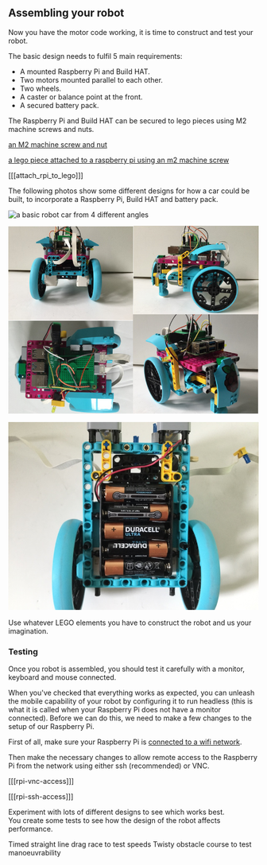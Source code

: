 ## Assembling your robot

Now you have the motor code working, it is time to construct and test your robot.

The basic design needs to fulfil 5 main requirements:

- A mounted Raspberry Pi and Build HAT.
- Two motors mounted parallel to each other.
- Two wheels.
- A caster or balance point at the front.
- A secured battery pack.

The Raspberry Pi and Build HAT can be secured to lego pieces using M2 machine screws and nuts.

[an M2 machine screw and nut](images/m2_machine_screws.jpg)

[a lego piece attached to a raspberry pi using an m2 machine screw](images/m2_rpi_attached.jpg)

[[[attach_rpi_to_lego]]]

The following photos show some different designs for how a car could be built, to incorporate a Raspberry Pi, Build HAT and battery pack.

![a basic robot car from 4 different angles](images/basic_bot.png)

![4 views of a possible robot car design](images/bot-grid_2.png)

![photo of the robot with the 5 cell battery pack revealed](images/batteries.JPG)


Use whatever LEGO elements you have to construct the robot and us your imagination.

### Testing

Once you robot is assembled, you should test it carefully with a monitor, keyboard and mouse connected.

When you've checked that everything works as expected, you can unleash the mobile capability of your robot by configuring it to run headless (this is what it is called when your Raspberry Pi does not have a monitor connected).  Before we can do this, we need to make a few changes to the setup of our Raspberry Pi.

First of all, make sure your Raspberry Pi is [connected to a wifi network](https://www.raspberrypi.org/documentation/configuration/wireless/desktop.md).

Then make the necessary changes to allow remote access to the Raspberry Pi from the network using either ssh (recommended) or VNC.

[[[rpi-vnc-access]]]

[[[rpi-ssh-access]]]


Experiment with lots of different designs to see which works best.  
You create some tests to see how the design of the robot affects performance.

Timed straight line drag race to test speeds
Twisty obstacle course to test manoeuvrability  
